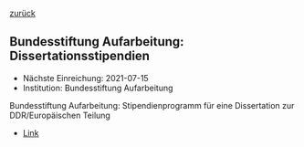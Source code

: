 [zurück](/funding/)

## Bundesstiftung Aufarbeitung: Dissertationsstipendien

* Nächste Einreichung: 2021-07-15
* Institution: Bundesstiftung Aufarbeitung

Bundesstiftung Aufarbeitung: Stipendienprogramm für eine Dissertation zur DDR/Europäischen Teilung

* [Link](https://www.bundesstiftung-aufarbeitung.de/de/foerderung/foerderprogramme/stipendien)